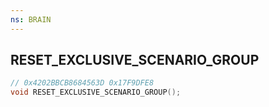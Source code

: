 ```yaml
---
ns: BRAIN
---
```

## RESET_EXCLUSIVE_SCENARIO_GROUP

```c
// 0x4202BBCB8684563D 0x17F9DFE8
void RESET_EXCLUSIVE_SCENARIO_GROUP();
```


